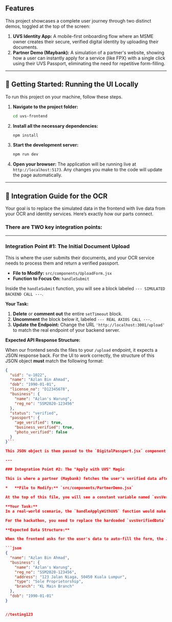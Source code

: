 ## Features

This project showcases a complete user journey through two distinct demos, toggled at the top of the screen:

1.  **UVS Identity App:** A mobile-first onboarding flow where an MSME owner creates their secure, verified digital identity by uploading their documents.
2.  **Partner Demo (Maybank):** A simulation of a partner's website, showing how a user can instantly apply for a service (like FPX) with a single click using their UVS Passport, eliminating the need for repetitive form-filling.

---

## 🚀 Getting Started: Running the UI Locally

To run this project on your machine, follow these steps.

1.  **Navigate to the project folder:**
    ```bash
    cd uvs-frontend
    ```

2.  **Install all the necessary dependencies:**
    ```bash
    npm install
    ```

3.  **Start the development server:**
    ```bash
    npm run dev
    ```

4.  **Open your browser:** The application will be running live at `http://localhost:5173`. Any changes you make to the code will update the page automatically.

---

## 🔌 Integration Guide for the OCR

Your goal is to replace the simulated data in the frontend with live data from your OCR and identity services. Here’s exactly how our parts connect.

### There are TWO key integration points:

---

### Integration Point #1: The Initial Document Upload

This is where the user submits their documents, and your OCR service needs to process them and return a verified passport.

*   **File to Modify:** `src/components/UploadForm.jsx`
*   **Function to Focus On:** `handleSubmit`

Inside the `handleSubmit` function, you will see a block labeled `--- SIMULATED BACKEND CALL ---`.

**Your Task:**
1.  **Delete** or **comment out** the entire `setTimeout` block.
2.  **Uncomment** the block below it, labeled `--- REAL AXIOS CALL ---`.
3.  **Update the Endpoint:** Change the URL `'http://localhost:3001/upload'` to match the real endpoint of your backend server.

**Expected API Response Structure:**

When our frontend sends the files to your `/upload` endpoint, it expects a JSON response back. For the UI to work correctly, the structure of this JSON object **must** match the following format:

```json
{
  "uid": "u-1022",
  "name": "Azlan Bin Ahmad",
  "dob": "1990-01-01",
  "license_no": "D12345678",
  "business": {
    "name": "Azlan's Warung",
    "reg_no": "SSM2020-123456"
  },
  "status": "verified",
  "passport": {
    "age_verified": true,
    "business_verified": true,
    "photo_verified": false
  }
}```

This JSON object is then passed to the `DigitalPassport.jsx` component to display the results.

---

### Integration Point #2: The "Apply with UVS" Magic

This is where a partner (Maybank) fetches the user's verified data after they consent.

*   **File to Modify:** `src/components/PartnerDemo.jsx`

At the top of this file, you will see a constant variable named `uvsVerifiedData`. This is the hardcoded data that currently populates the Maybank form.

**Your Task:**
In a real-world scenario, the `handleApplyWithUVS` function would make an API call to your backend. Your backend would then fetch the user's data (using their UID from a login session), decrypt it, and send it back to the frontend.

For the hackathon, you need to replace the hardcoded `uvsVerifiedData` constant with data fetched from your service.

**Expected Data Structure:**

When the frontend asks for the user's data to auto-fill the form, the JSON object returned from your service **must** have this structure:

```json
{
  "name": "Azlan Bin Ahmad",
  "business": {
    "name": "Azlan's Warung",
    "reg_no": "SSM2020-123456",
    "address": "123 Jalan Niaga, 50450 Kuala Lumpur",
    "type": "Sole Proprietorship",
    "branch": "KL Main Branch"
  },
  "dob": "1990-01-01"
}


//testing123